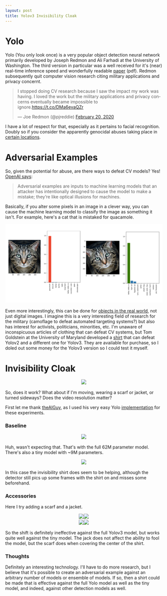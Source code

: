 ```yaml
---
layout: post
title: Yolov3 Invisibility Cloak
---
```


# Yolo

Yolo (You only look once) is a very popular object detection neural network primarily developed by Joseph Redmon and Ali Farhadi at the University of Washington. The third version in particular was a well
received for it's (near) real-time inference speed and wonderfully readable [paper](https://arxiv.org/pdf/1804.02767.pdf) (pdf). Redmon subsequently quit computer vision research citing military applications
and privacy concernt.
<blockquote class="twitter-tweet"><p lang="en" dir="ltr">I stopped doing CV research because I saw the impact my work was having. I loved the work but the military applications and privacy concerns eventually became impossible to ignore.<a href="https://t.co/DMa6evaQZr">https://t.co/DMa6evaQZr</a></p>&mdash; Joe Redmon (@pjreddie) <a href="https://twitter.com/pjreddie/status/1230524770350817280?ref_src=twsrc%5Etfw">February 20, 2020</a></blockquote> <script async src="https://platform.twitter.com/widgets.js" charset="utf-8"></script>

I have a lot of respect for that, especially as it pertains to facial recognition. Doubly so if you consider the apparently genocidal abuses taking place in [certain locations](https://www.theverge.com/2020/12/8/22163499/huawei-uighur-surveillance-facial-recognition-megvii-uyghur).

# Adversarial Examples

So, given the potential for abuse, are there ways to defeat CV models? Yes! [OpenAI says](https://openai.com/blog/adversarial-example-research/#:~:text=Adversarial%20examples%20are%20inputs%20to,like%20optical%20illusions%20for%20machines.):

>Adversarial examples are inputs to machine learning models that an attacker has intentionally designed to cause the model to make a mistake; they’re like optical illusions for machines.

Basically, if you alter some pixels in an image in a clever way, you can cause the machine learning model to classify the image as something it isn't. For example, here's a cat that is mistaked for quacamole.

<center><img src='/public/adversarial_attack_counter.png'></center>

Even more interestingly, this can be done for [objects in the real world](https://www.theverge.com/2017/11/2/16597276/google-ai-image-attacks-adversarial-turtle-rifle-3d-printed), not just digital images. 
I imagine this is a very interesting field of research for the military (camoflage to defeat automated targeting systems?) but also has interest for activists, politicians, minorities, etc.
I'm unaware of inconspicuous articles of clothing that can defeat CV systems, but Tom Goldstein at the University of Maryland developed a [shirt](https://www.cs.umd.edu/~tomg/projects/invisible/) that can defeat Yolov2 and a different one for Yolov3. They are available for purchase, so I doled out some money for the Yolov3 version so I could test it myself.

# Invisibility Cloak

<center><div style="width:400px"><img src='https://i.rocdn.com/v2/102717221?w=1024&h=1024' style="max-width:100%;"></div></center>


So, does it work? What about if I'm moving, wearing a scarf or jacket, or turned sideways? Does the video resolution matter?

First let me thank [theAIGuy](https://www.youtube.com/channel/UCrydcKaojc44XnuXrfhlV8Q), as I used his very easy Yolo [implementation](https://github.com/theAIGuysCode/Object-Detection-API) for these experiments.

### Baseline
<center><div style="width:400px"><img src='/public/invisibility_cloak_pics/base480p.gif' style="max-width:100%;"></div></center>

Huh, wasn't expecting that. That's with the full 62M parameter model. There's also a tiny model with ~9M parameters.

<center><div style="width:400px"><img src='/public/invisibility_cloak_pics/base480ptiny.gif' style="max-width:100%;"></div></center>

In this case the invisibility shirt does seem to be helping, although the detector still pics up some frames with the shirt on and misses some beforehand.

### Accessories
Here I try adding a scarf and a jacket.
<center><div style="width:400px"><img src='/public/invisibility_cloak_pics/scarf480p.gif' style="max-width:100%;"><img src='/public/invisibility_cloak_pics/scarf480ptiny.gif' style="max-width:100%;"></div></center>
<center><div style="width:400px"><img src='/public/invisibility_cloak_pics/jacket480p.gif' style="max-width:100%;"><img src='/public/invisibility_cloak_pics/jacket480ptiny.gif' style="max-width:100%;"></div></center>

So the shift is definitely ineffective against the full Yolov3 model, but works quite well against the tiny model. The jack does not affect the ability to fool the model, but the scarf does when covering the center of the shirt.


### Thoughts

Definitely an interesting technology. I'll have to do more research, but I believe that it's possible to create an adversarial example against an arbitrary number of models or ensemble of models. If so, then a shirt could be made that is effective against the full Yolo model as well as the tiny model, and indeed, against other detection models as well.